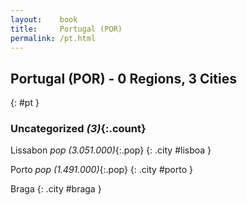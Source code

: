 ```yaml
---
layout:    book
title:     Portugal (POR)
permalink: /pt.html
---
```


## Portugal (POR) - 0 Regions, 3 Cities
{: #pt }





### Uncategorized _(3)_{:.count}


Lissabon  _pop (3.051.000)_{:.pop} {: .city #lisboa } <br>

Porto  _pop (1.491.000)_{:.pop} {: .city #porto } <br>

Braga  {: .city #braga } <br>


 
